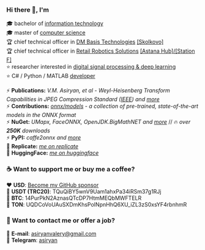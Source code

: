### Hi there 👋, I'm

🎓 bachelor of [information technology](https://mtuci.ru/?lang=en)  
🎓 master of [computer science](https://en.misis.ru/)  
🏆 chief technical officer in [DM Basis Technologies](https://www.dmbasis.com/) [[Skolkovo]](https://sk.ru/)  
🏆 chief technical officer in [Retail Robotics Solutions](https://rrs-catering.eu) [[Astana Hub]](https://astanahub.com/en/)[/[Station F]](https://stationf.co/)  
⭐️ researcher interested in [digital signal processing & deep learning](https://www.researchgate.net/profile/Valery_Asiryan)  
⭐️ C# / Python / MATLAB [developer](https://github.com/asiryan)  

⚡️ **Publications:** *V.M. Asiryan, et al - Weyl-Heisenberg Transform Capabilities in JPEG Compression Standard ([IEEE](https://ieeexplore.ieee.org/document/9455005)) and [more](Publications)*  
⚡️ **Contributions:** *[onnx/models](https://github.com/onnx/models) - a collection of pre-trained, state-of-the-art models in the ONNX format*  
⚡️ **NuGet:** *UMapx, FaceONNX, OpenJDK.BigMathNET and [more](https://www.nuget.org/profiles/asiryan)* // 🔥 *over* ***250K*** *downloads*  
⚡️ **PyPI:** *caffe2onnx and [more](https://pypi.org/user/asiryan/)*  
🔗 **Replicate:** *[me on replicate](https://replicate.com/asiryan)*  
🔗 **HuggingFace:** *[me on huggingface](https://huggingface.co/asiryan)*

### ☕️ Want to support me or buy me a coffee?
❤️ **USD**: [Become my GitHub sponsor](https://github.com/sponsors/asiryan)  
💎 **USDT (TRC20)**: TQuQiBY5wnV9Uam1ahxPa34iRSm37g1RJj  
💎 **BTC**: 14PurPkN2AznasQTcDP7HtmMEQbMWFTELR  
💎 **TON**: UQDCoVoUAuSXDmKhsPoINpnHhQ6XU_iZL3zS0xsYF4rbnhmR  

### 💬 Want to contact me or offer a job?
📧 **E-mail**: [asiryanvalery@gmail.com](mailto:asiryanvalery@gmail.com)  
🚀 **Telegram**: [asiryan](https://t.me/asiryan)  

<!--
**asiryan/asiryan** is a ✨ _special_ ✨ repository because its `README.md` (this file) appears on your GitHub profile.

Here are some ideas to get you started:

- 🔭 I’m currently working on ...
- 🌱 I’m currently learning ...
- 👯 I’m looking to collaborate on ...
- 🤔 I’m looking for help with ...
- 💬 Ask me about ...
- 📫 How to reach me: ...
- 😄 Pronouns: ...
- ⚡ Fun fact: ...
-->
